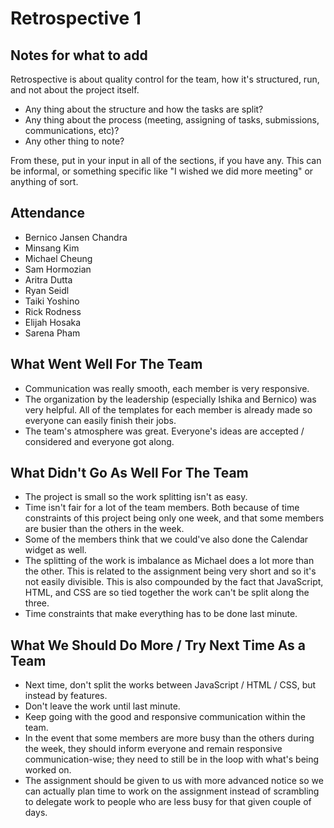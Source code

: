 # Retrospective 1

## Notes for what to add
Retrospective is about quality control for the team, how it's structured, run, and not about the project itself.
- Any thing about the structure and how the tasks are split?
- Any thing about the process (meeting, assigning of tasks, submissions, communications, etc)?
- Any other thing to note?

From these, put in your input in all of the sections, if you have any. This can be informal, or something specific like "I wished we did more meeting" or anything of sort.

## Attendance
- Bernico Jansen Chandra
- Minsang Kim
- Michael Cheung
- Sam Hormozian
- Aritra Dutta
- Ryan Seidl
- Taiki Yoshino
- Rick Rodness
- Elijah Hosaka
- Sarena Pham

## What Went Well For The Team
- Communication was really smooth, each member is very responsive.
- The organization by the leadership (especially Ishika and Bernico) was very helpful. All of the templates for each member is already made so everyone can easily finish their jobs.
- The team's atmosphere was great. Everyone's ideas are accepted / considered and everyone got along.

## What Didn't Go As Well For The Team
- The project is small so the work splitting isn't as easy.
- Time isn't fair for a lot of the team members. Both because of time constraints of this project being only one week, and that some members are busier than the others in the week.
- Some of the members think that we could've also done the Calendar widget as well.
- The splitting of the work is imbalance as Michael does a lot more than the other. This is related to the assignment being very short and so it's not easily divisible. This is also compounded by the fact that JavaScript, HTML, and CSS are so tied together the work can't be split along the three.
- Time constraints that make everything has to be done last minute.

## What We Should Do More / Try Next Time As a Team
- Next time, don't split the works between JavaScript / HTML / CSS, but instead by features.
- Don't leave the work until last minute.
- Keep going with the good and responsive communication within the team.
- In the event that some members are more busy than the others during the week, they should inform everyone and remain responsive communication-wise; they need to still be in the loop with what's being worked on.
- The assignment should be given to us with more advanced notice so we can actually plan time to work on the assignment instead of scrambling to delegate work to people who are less busy for that given couple of days.
